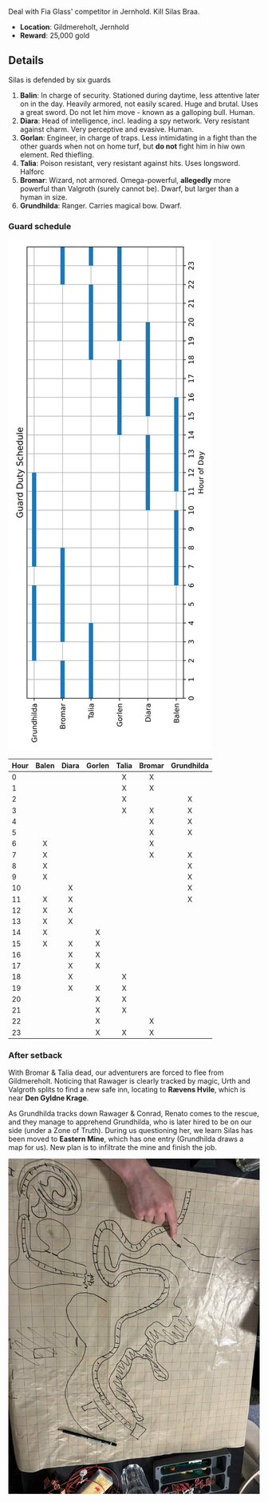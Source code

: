 Deal with Fia Glass' competitor in Jernhold.
Kill Silas Braa.

- **Location**: Gildmereholt, Jernhold
- **Reward**: 25,000 gold

## Details

Silas is defended by six guards
1. **Balin**: In charge of security. Stationed during daytime, less attentive later on in the day. Heavily armored, not easily scared. Huge and brutal. Uses a great sword. Do not let him move - known as a galloping bull. Human.
1. **Diara**: Head of intelligence, incl. leading a spy network. Very resistant against charm. Very perceptive and evasive. Human.
1. **Gorlan**: Engineer, in charge of traps. Less intimidating in a fight than the other guards when not on home turf, but **do not** fight him in hiw own element. Red thiefling.
1. **Talia**: Poison resistant, very resistant against hits. Uses longsword. Halforc
1. **Bromar**: Wizard, not armored. Omega-powerful, **allegedly** more powerful than Valgroth (surely cannot be). Dwarf, but larger than a hyman in size.
1. **Grundhilda**: Ranger. Carries magical bow. Dwarf.

### Guard schedule

![Guard Duty Schedule](schedule.png)

| Hour | Balen | Diara | Gorlen | Talia | Bromar | Grundhilda |
|------|:-----:|:-----:|:------:|:-----:|:------:|:----------:|
| 0    |       |       |        |   X   |   X    |            |
| 1    |       |       |        |   X   |   X    |            |
| 2    |       |       |        |   X   |        |     X      |
| 3    |       |       |        |   X   |   X    |     X      |
| 4    |       |       |        |       |   X    |     X      |
| 5    |       |       |        |       |   X    |     X      |
| 6    |   X   |       |        |       |   X    |            |
| 7    |   X   |       |        |       |   X    |     X      |
| 8    |   X   |       |        |       |        |     X      |
| 9    |   X   |       |        |       |        |     X      |
| 10   |       |   X   |        |       |        |     X      |
| 11   |   X   |   X   |        |       |        |     X      |
| 12   |   X   |   X   |        |       |        |            |
| 13   |   X   |   X   |        |       |        |            |
| 14   |   X   |       |   X    |       |        |            |
| 15   |   X   |   X   |   X    |       |        |            |
| 16   |       |   X   |   X    |       |        |            |
| 17   |       |   X   |   X    |       |        |            |
| 18   |       |   X   |        |   X   |        |            |
| 19   |       |   X   |   X    |   X   |        |            |
| 20   |       |       |   X    |   X   |        |            |
| 21   |       |       |   X    |   X   |        |            |
| 22   |       |       |   X    |       |   X    |            |
| 23   |       |       |   X    |   X   |   X    |            |

### After setback

With Bromar & Talia dead, our adventurers are forced to flee from Gildmereholt.
Noticing that Rawager is clearly tracked by magic, Urth and Valgroth splits to find a new safe inn, locating to **Rævens Hvile**, which is near **Den Gyldne Krage**.

As Grundhilda tracks down Rawager & Conrad, Renato comes to the rescue, and they manage to apprehend Grundhilda, who is later hired to be on our side (under a Zone of Truth).
During us questioning her, we learn Silas has been moved to **Eastern Mine**, which has one entry (Grundhilda draws a map for us).
New plan is to infiltrate the mine and finish the job.

![Guard Duty Schedule](mine.jpg)
